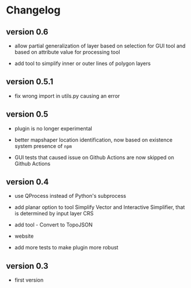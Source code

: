 # Changelog

## version 0.6

- allow partial generalization of layer based on selection for GUI tool and based on attribute value for processing tool

- add tool to simplify inner or outer lines of polygon layers

## version 0.5.1

- fix wrong import in utils.py causing an error

## version 0.5

- plugin is no longer experimental

- better mapshaper location identification, now based on existence system presence of `npm`

- GUI tests that caused issue on Github Actions are now skipped on Github Actions

## version 0.4

- use QProcess instead of Python's subprocess

- add planar option to tool Simplify Vector and Interactive Simplifier, that is determined by input layer CRS

- add tool - Convert to TopoJSON

- website
  
- add more tests to make plugin more robust
  

## version 0.3

- first version